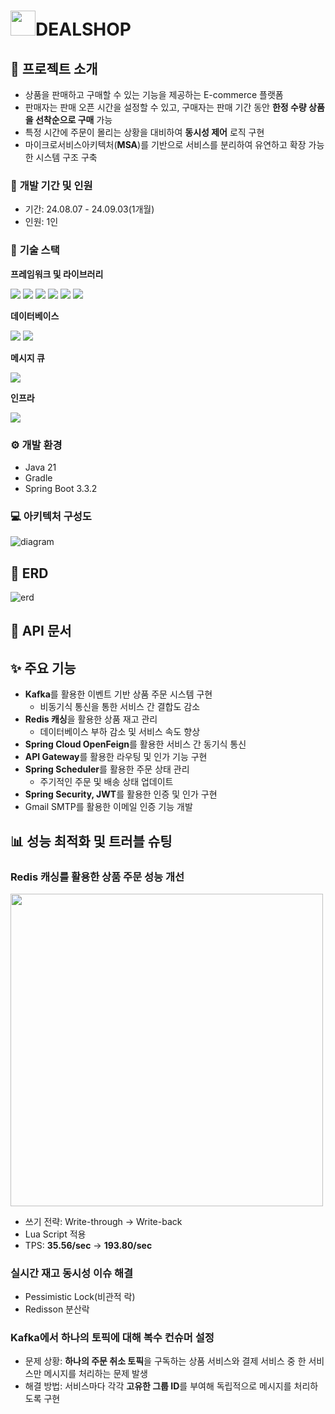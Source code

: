 <span style="margin-left: 10px;"><h1><img src="https://github.com/user-attachments/assets/da884c29-1ce2-45d1-9a5d-32a94a924d5d" width="40" height="auto"/>DEALSHOP</h1></span>
## **📝 프로젝트 소개** 
- 상품을 판매하고 구매할 수 있는 기능을 제공하는 E-commerce 플랫폼 
- 판매자는 판매 오픈 시간을 설정할 수 있고, 구매자는 판매 기간 동안 **한정 수량 상품을 선착순으로 구매** 가능
- 특정 시간에 주문이 몰리는 상황을 대비하여 **동시성 제어** 로직 구현
- 마이크로서비스아키텍처(**MSA**)를 기반으로 서비스를 분리하여 유연하고 확장 가능한 시스템 구조 구축

### 📆 **개발 기간 및 인원**
- 기간: 24.08.07 - 24.09.03(1개월)
- 인원: 1인

### 🔧 **기술 스택**
**프레임워크 및 라이브러리**
<div>
    <img src="https://img.shields.io/badge/Spring Boot-6DB33F?style=for-the-badge&logo=Spring Boot&logoColor=white"/>
    <img src="https://img.shields.io/badge/Spring Security-6DB33F?style=for-the-badge&logo=Spring Security&logoColor=white"/>
    <img src="https://img.shields.io/badge/Spring Cloud Gateway-6DB33F?style=for-the-badge&logo=Spring Cloud Gateway&logoColor=white"/>
    <img src="https://img.shields.io/badge/Spring Cloud Netflix Eureka-6DB33F?style=for-the-badge&logo=Spring Cloud Netflix Eureka&logoColor=white"/>
    <img src="https://img.shields.io/badge/Spring Cloud OpenFeign-6DB33F?style=for-the-badge&logo=OpenFeign&logoColor=white"/>
    <img src="https://img.shields.io/badge/Hibernate-59666C?style=for-the-badge&logo=Hibernate&logoColor=white"/>
</div>

**데이터베이스**
<div>
    <img src="https://img.shields.io/badge/-MySQL-4479A1?style=for-the-badge&logo=mariadb&logoColor=white"/>
    <img src="https://img.shields.io/badge/Redis-DC382D?style=for-the-badge&logo=redis&logoColor=white"/>
</div>

**메시지 큐**
<div>
    <img src="https://img.shields.io/badge/Apache Kafka-231F20?style=for-the-badge&logo=Apache Kafka&logoColor=white"/>
</div>

**인프라**
<div>
    <img src="https://img.shields.io/badge/Docker-2496ED?style=for-the-badge&logo=Docker&logoColor=white"/>
</div>

### ⚙️ **개발 환경**
- Java 21
- Gradle
- Spring Boot 3.3.2

### 💻 **아키텍처 구성도**

![diagram](https://github.com/user-attachments/assets/cbbfc2a6-fc05-48eb-a79a-3bf99f2f30e8)


## 📖 **ERD**
![erd](https://github.com/user-attachments/assets/f14ff49c-4600-4819-9a4c-f3c1441dc314)

## 📑 **API 문서** 

## ✨ **주요 기능**
- **Kafka**를 활용한 이벤트 기반 상품 주문 시스템 구현
  - 비동기식 통신을 통한 서비스 간 결합도 감소
- **Redis 캐싱**을 활용한 상품 재고 관리
    - 데이터베이스 부하 감소 및 서비스 속도 향상
- **Spring Cloud OpenFeign**를 활용한 서비스 간 동기식 통신
- **API Gateway**를 활용한 라우팅 및 인가 기능 구현
- **Spring Scheduler**를 활용한 주문 상태 관리
  - 주기적인 주문 및 배송 상태 업데이트
- **Spring Security, JWT**를 활용한 인증 및 인가 구현
- Gmail SMTP를 활용한 이메일 인증 기능 개발
## 📊 **성능 최적화 및 트러블 슈팅** 

### Redis 캐싱를 활용한 상품 주문 성능 개선
<img src="https://github.com/user-attachments/assets/a86b0ddb-250a-4d50-bde2-2084273096f0"  width="500" />

  - 쓰기 전략: Write-through -> Write-back
  - Lua Script 적용
  - TPS: **35.56/sec** -> **193.80/sec**

### 실시간 재고 동시성 이슈 해결
- Pessimistic Lock(비관적 락)
- Redisson 분산락

### Kafka에서 하나의 토픽에 대해 복수 컨슈머 설정
- 문제 상황: **하나의 주문 취소 토픽**을 구독하는 상품 서비스와 결제 서비스 중 한 서비스만 메시지를 처리하는 문제 발생
- 해결 방법: 서비스마다 각각 **고유한 그룹 ID**를 부여해 독립적으로 메시지를 처리하도록 구현
